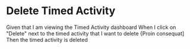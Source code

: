 # Delete Timed Activity

Given that I am viewing the Timed Activity dashboard
When I click on "Delete" next to the timed activity that I want to delete {Proin consequat]
Then the timed activity is deleted

